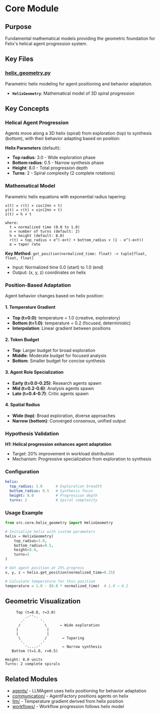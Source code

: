 # Core Module

## Purpose
Fundamental mathematical models providing the geometric foundation for Felix's helical agent progression system.

## Key Files

### [helix_geometry.py](helix_geometry.py)
Parametric helix modeling for agent positioning and behavior adaptation.
- **`HelixGeometry`**: Mathematical model of 3D spiral progression

## Key Concepts

### Helical Agent Progression

Agents move along a 3D helix (spiral) from exploration (top) to synthesis (bottom), with their behavior adapting based on position:

**Helix Parameters** (default):
- **Top radius**: 3.0 - Wide exploration phase
- **Bottom radius**: 0.5 - Narrow synthesis phase
- **Height**: 8.0 - Total progression depth
- **Turns**: 2 - Spiral complexity (2 complete rotations)

### Mathematical Model

Parametric helix equations with exponential radius tapering:

```
x(t) = r(t) × cos(2πn × t)
y(t) = r(t) × sin(2πn × t)
z(t) = h × t

where:
  t = normalized time (0.0 to 1.0)
  n = number of turns (default: 2)
  h = height (default: 8.0)
  r(t) = top_radius × e^(-α×t) + bottom_radius × (1 - e^(-α×t))
  α = taper rate
```

**Key Method**: `get_position(normalized_time: float) -> tuple[float, float, float]`
- Input: Normalized time 0.0 (start) to 1.0 (end)
- Output: (x, y, z) coordinates on helix

### Position-Based Adaptation

Agent behavior changes based on helix position:

#### 1. Temperature Gradient
- **Top (t=0.0)**: temperature = 1.0 (creative, exploratory)
- **Bottom (t=1.0)**: temperature = 0.2 (focused, deterministic)
- **Interpolation**: Linear gradient between positions

#### 2. Token Budget
- **Top**: Larger budget for broad exploration
- **Middle**: Moderate budget for focused analysis
- **Bottom**: Smaller budget for concise synthesis

#### 3. Agent Role Specialization
- **Early (t=0.0-0.25)**: Research agents spawn
- **Mid (t=0.2-0.6)**: Analysis agents spawn
- **Late (t=0.4-0.7)**: Critic agents spawn

#### 4. Spatial Radius
- **Wide (top)**: Broad exploration, diverse approaches
- **Narrow (bottom)**: Converged consensus, unified output

### Hypothesis Validation

**H1: Helical progression enhances agent adaptation**
- Target: 20% improvement in workload distribution
- Mechanism: Progressive specialization from exploration to synthesis

### Configuration

```yaml
helix:
  top_radius: 3.0      # Exploration breadth
  bottom_radius: 0.5   # Synthesis focus
  height: 8.0          # Progression depth
  turns: 2             # Spiral complexity
```

### Usage Example

```python
from src.core.helix_geometry import HelixGeometry

# Initialize helix with custom parameters
helix = HelixGeometry(
    top_radius=3.0,
    bottom_radius=0.5,
    height=8.0,
    turns=2
)

# Get agent position at 25% progress
x, y, z = helix.get_position(normalized_time=0.25)

# Calculate temperature for this position
temperature = 1.0 - (0.8 * normalized_time)  # 1.0 → 0.2
```

## Geometric Visualization

```
     Top (t=0.0, r=3.0)
         .-''-.
       .'       '.
      /           \      ← Wide exploration
     |             |
     |             |
      \           /       ← Tapering
       '.       .'
         '-...-'          ← Narrow synthesis
   Bottom (t=1.0, r=0.5)

Height: 8.0 units
Turns: 2 complete spirals
```

## Related Modules
- [agents/](../agents/) - LLMAgent uses helix positioning for behavior adaptation
- [communication/](../communication/) - AgentFactory positions agents on helix
- [llm/](../llm/) - Temperature gradient derived from helix position
- [workflows/](../workflows/) - Workflow progression follows helix model
